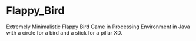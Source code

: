 # Flappy_Bird
Extremely Minimalistic Flappy Bird Game in Processing Environment in Java with a circle for a bird and a stick for a pillar XD.
